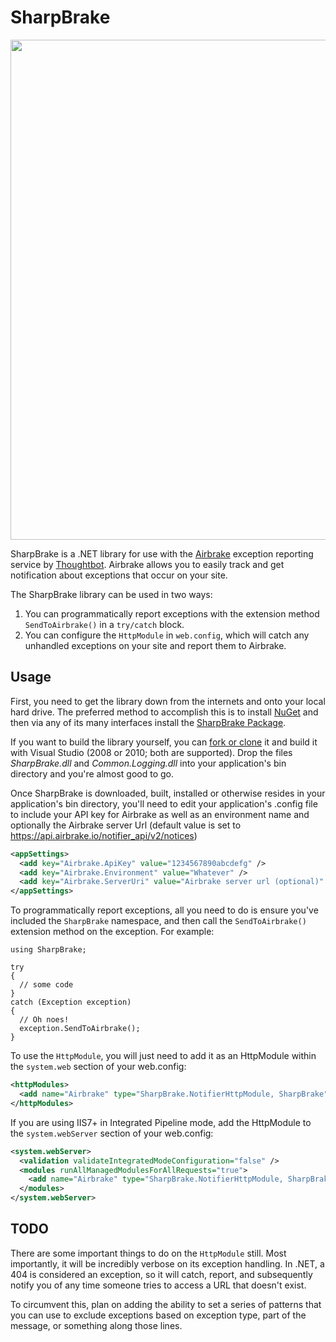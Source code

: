 # SharpBrake

<img src="http://f.cl.ly/items/0L0G1z0E2A1P3H2O042F/dotnet%2009.19.32.jpg" width=800px>

SharpBrake is a .NET library for use with the [Airbrake](http://www.airbrakeapp.com/) exception reporting service by [Thoughtbot](http://www.thoughtbot.com/).  Airbrake allows you to easily track and get notification about exceptions that occur on your site.

The SharpBrake library can be used in two ways:

1. You can programmatically report exceptions with the extension method `SendToAirbrake()` in a `try/catch` block.
2. You can configure the `HttpModule` in `web.config`, which will catch any unhandled exceptions on your site and report them to Airbrake.

## Usage
First, you need to get the library down from the internets and onto your local hard drive. The preferred method to accomplish this is to install [NuGet](http://nuget.org/) and then via any of its many interfaces install the [SharpBrake Package](http://nuget.org/packages/SharpBrake).

If you want to build the library yourself, you can [fork or clone](http://help.github.com/fork-a-repo/) it and build it with Visual Studio (2008 or 2010; both are supported). Drop the files *SharpBrake.dll* and *Common.Logging.dll* into your application's bin directory and you're almost good to go.

Once SharpBrake is downloaded, built, installed or otherwise resides in your application's bin directory, you'll need to edit your application's .config file to include your API key for Airbrake as well as an environment name and optionally the Airbrake server Url (default value is set to https://api.airbrake.io/notifier_api/v2/notices)

```xml
<appSettings>
  <add key="Airbrake.ApiKey" value="1234567890abcdefg" />
  <add key="Airbrake.Environment" value="Whatever" />
  <add key="Airbrake.ServerUri" value="Airbrake server url (optional)" />
</appSettings>
```

To programmatically report exceptions, all you need to do is ensure you've included the `SharpBrake` namespace, and then call the `SendToAirbrake()` extension method on the exception.  For example:

```CSharp
using SharpBrake;

try
{
  // some code
}
catch (Exception exception)
{
  // Oh noes!
  exception.SendToAirbrake();
}
```

To use the `HttpModule`, you will just need to add it as an HttpModule within the `system.web` section of your web.config:

```xml
<httpModules>
  <add name="Airbrake" type="SharpBrake.NotifierHttpModule, SharpBrake"/>
</httpModules>
```

If you are using IIS7+ in Integrated Pipeline mode, add the HttpModule to the `system.webServer` section of your web.config:

```xml
<system.webServer>
  <validation validateIntegratedModeConfiguration="false" />
  <modules runAllManagedModulesForAllRequests="true">
    <add name="Airbrake" type="SharpBrake.NotifierHttpModule, SharpBrake"/>
  </modules>
</system.webServer>
```

## TODO

There are some important things to do on the `HttpModule` still.  Most importantly, it will be incredibly verbose on its exception handling.  In .NET, a 404 is considered an exception, so it will catch, report, and subsequently notify you of any time someone tries to access a URL that doesn't exist.

To circumvent this, plan on adding the ability to set a series of patterns that you can use to exclude exceptions based on exception type, part of the message, or something along those lines.
